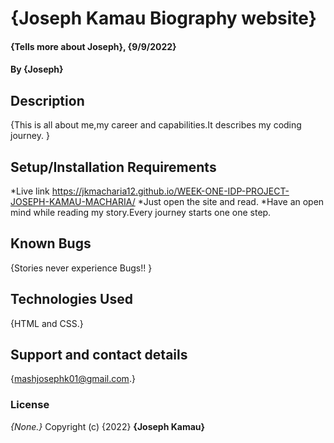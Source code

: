 # {Joseph Kamau Biography website}

#### {Tells more about Joseph}, {9/9/2022}

#### By **{Joseph}**

## Description

{This is all about me,my career and capabilities.It describes my coding journey. }

## Setup/Installation Requirements
*Live link https://jkmacharia12.github.io/WEEK-ONE-IDP-PROJECT-JOSEPH-KAMAU-MACHARIA/
*Just open the site and read.
*Have an open mind while reading my story.Every journey starts one one step.

## Known Bugs

{Stories never experience Bugs!! }

## Technologies Used

{HTML and CSS.}

## Support and contact details

{mashjosephk01@gmail.com.}

### License

_{None.}_
Copyright (c) {2022} **{Joseph Kamau}**
